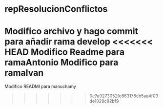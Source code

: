 # repResolucionConflictos
Modifico archivo y hago commit para añadir rama develop
<<<<<<< HEAD
Modifico Readme para ramaAntonio
Modifico para ramaIvan
=======
Modifico READMI para manuchamy
>>>>>>> 0e7a9273052fe663178cb5aa4f03de1029c82bf9
